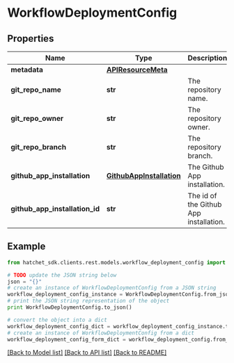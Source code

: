 # WorkflowDeploymentConfig


## Properties

Name | Type | Description | Notes
------------ | ------------- | ------------- | -------------
**metadata** | [**APIResourceMeta**](APIResourceMeta.md) |  |
**git_repo_name** | **str** | The repository name. |
**git_repo_owner** | **str** | The repository owner. |
**git_repo_branch** | **str** | The repository branch. |
**github_app_installation** | [**GithubAppInstallation**](GithubAppInstallation.md) | The Github App installation. | [optional]
**github_app_installation_id** | **str** | The id of the Github App installation. |

## Example

```python
from hatchet_sdk.clients.rest.models.workflow_deployment_config import WorkflowDeploymentConfig

# TODO update the JSON string below
json = "{}"
# create an instance of WorkflowDeploymentConfig from a JSON string
workflow_deployment_config_instance = WorkflowDeploymentConfig.from_json(json)
# print the JSON string representation of the object
print WorkflowDeploymentConfig.to_json()

# convert the object into a dict
workflow_deployment_config_dict = workflow_deployment_config_instance.to_dict()
# create an instance of WorkflowDeploymentConfig from a dict
workflow_deployment_config_form_dict = workflow_deployment_config.from_dict(workflow_deployment_config_dict)
```
[[Back to Model list]](../README.md#documentation-for-models) [[Back to API list]](../README.md#documentation-for-api-endpoints) [[Back to README]](../README.md)
